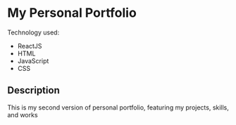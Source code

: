 # My Personal Portfolio
Technology used:
- ReactJS
- HTML
- JavaScript
- CSS

## Description
This is my second version of personal portfolio, featuring my projects, skills, and works
